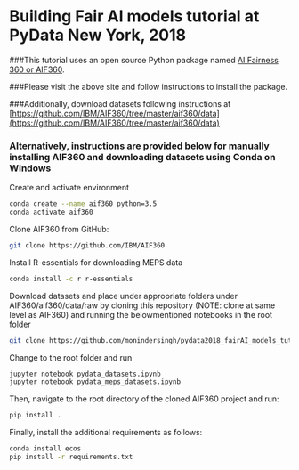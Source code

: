 # Building Fair AI models tutorial at PyData New York, 2018


###This tutorial uses an open source Python package named [AI Fairness 360 or AIF360](https://github.com/ibm/aif360). 

###Please visit the above site and follow instructions to install the package.

###Additionally, download datasets following instructions at [https://github.com/IBM/AIF360/tree/master/aif360/data](https://github.com/IBM/AIF360/tree/master/aif360/data)



### Alternatively, instructions are provided below for manually installing AIF360 and downloading datasets using Conda on Windows

Create and activate environment

```bash
conda create --name aif360 python=3.5
conda activate aif360
```



Clone AIF360 from GitHub:

```bash
git clone https://github.com/IBM/AIF360
```

Install R-essentials for downloading MEPS data

```bash
conda install -c r r-essentials
```

Download datasets and place under appropriate folders under AIF360/aif360/data/raw by cloning this repository (NOTE: clone at same level as AIF360) and running the belowmentioned notebooks in the root folder
          
```bash
git clone https://github.com/monindersingh/pydata2018_fairAI_models_tutorial.git
```
Change to the root folder and run

```bash
jupyter notebook pydata_datasets.ipynb
jupyter notebook pydata_meps_datasets.ipynb
```


Then, navigate to the root directory of the cloned AIF360 project and run:

```bash
pip install .
```



Finally, install the additional requirements as follows:

```bash
conda install ecos
pip install -r requirements.txt
```

